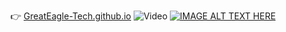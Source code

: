👉 [GreatEagle-Tech.github.io](GreatEagle-Tech.github.io)
![Video](https://youtu.be/d6C2tSN_X5U)
[![IMAGE ALT TEXT HERE](https://img.youtube.com/vi/d6C2tSN_X5U/0.jpg)](https://www.youtube.com/watch?v=d6C2tSN_X5U)
